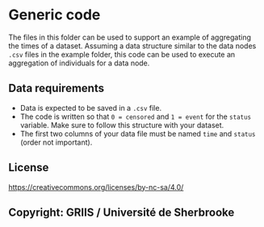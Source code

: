 # Generic code

The files in this folder can be used to support an example of aggregating the times of a dataset.
Assuming a data structure similar to the data nodes `.csv` files in the example folder, this code can be used to execute an aggregation of individuals for a data node.

## Data requirements

- Data is expected to be saved in a `.csv` file. 
- The code is written so that `0 = censored` and `1 = event` for the `status` variable. Make sure to follow this structure with your dataset.
- The first two columns of your data file must be named `time` and `status` (order not important).

## License

https://creativecommons.org/licenses/by-nc-sa/4.0/

## Copyright: GRIIS / Université de Sherbrooke
